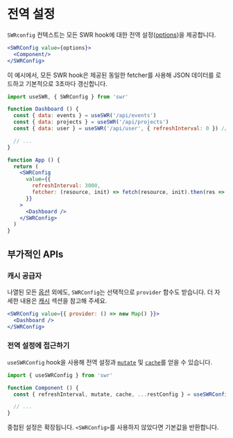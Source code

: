 # 전역 설정

`SWRconfig` 컨텍스트는 모든 SWR hook에 대한 전역 설정([options](/docs/options))을 제공합니다.

```jsx
<SWRConfig value={options}>
  <Component/>
</SWRConfig>
```

이 예시에서, 모든 SWR hook은 제공된 동일한 fetcher를 사용해 JSON 데이터를 로드하고 기본적으로 3초마다 갱신합니다.

```jsx
import useSWR, { SWRConfig } from 'swr'

function Dashboard () {
  const { data: events } = useSWR('/api/events')
  const { data: projects } = useSWR('/api/projects')
  const { data: user } = useSWR('/api/user', { refreshInterval: 0 }) // 오버라이드

  // ...
}

function App () {
  return (
    <SWRConfig 
      value={{
        refreshInterval: 3000,
        fetcher: (resource, init) => fetch(resource, init).then(res => res.json())
      }}
    >
      <Dashboard />
    </SWRConfig>
  )
}
```

## 부가적인 APIs

### 캐시 공급자

나열된 모든 [옵션](/docs/options) 외에도, `SWRConfig`는 선택적으로 `provider` 함수도 받습니다. 더 자세한 내용은 [캐시](/docs/advanced/cache) 섹션을 참고해 주세요.

```jsx
<SWRConfig value={{ provider: () => new Map() }}>
  <Dashboard />
</SWRConfig>
```

### 전역 설정에 접근하기

`useSWRConfig` hook을 사용해 전역 설정과 [`mutate`](/docs/mutation) 및 [`cache`](/docs/advanced/cache)를 얻을 수 있습니다.

```jsx
import { useSWRConfig } from 'swr'

function Component () {
  const { refreshInterval, mutate, cache, ...restConfig } = useSWRConfig()

  // ...
}
```

중첩된 설정은 확장됩니다. `<SWRConfig>`를 사용하지 않았다면 기본값을 반환합니다.
